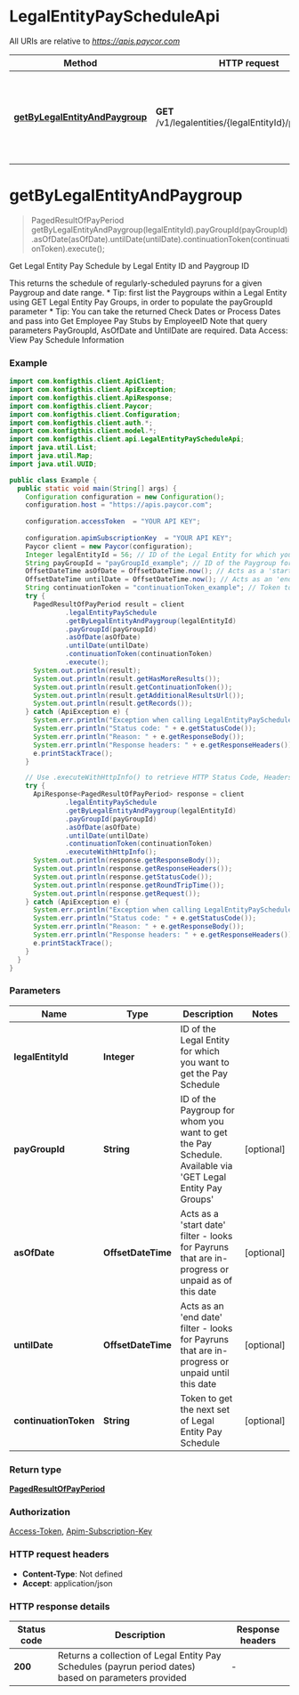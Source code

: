 # LegalEntityPayScheduleApi

All URIs are relative to *https://apis.paycor.com*

| Method | HTTP request | Description |
|------------- | ------------- | -------------|
| [**getByLegalEntityAndPaygroup**](LegalEntityPayScheduleApi.md#getByLegalEntityAndPaygroup) | **GET** /v1/legalentities/{legalEntityId}/payschedule | Get Legal Entity Pay Schedule by Legal Entity ID and Paygroup ID |


<a name="getByLegalEntityAndPaygroup"></a>
# **getByLegalEntityAndPaygroup**
> PagedResultOfPayPeriod getByLegalEntityAndPaygroup(legalEntityId).payGroupId(payGroupId).asOfDate(asOfDate).untilDate(untilDate).continuationToken(continuationToken).execute();

Get Legal Entity Pay Schedule by Legal Entity ID and Paygroup ID

This returns the schedule of regularly-scheduled payruns for a given Paygroup and date range.  * Tip: first list the Paygroups within a Legal Entity using GET Legal Entity Pay Groups, in order to populate the payGroupId parameter * Tip: You can take the returned Check Dates or Process Dates and pass into Get Employee Pay Stubs by EmployeeID  Note that query parameters PayGroupId, AsOfDate and UntilDate are required.  Data Access: View Pay Schedule Information

### Example
```java
import com.konfigthis.client.ApiClient;
import com.konfigthis.client.ApiException;
import com.konfigthis.client.ApiResponse;
import com.konfigthis.client.Paycor;
import com.konfigthis.client.Configuration;
import com.konfigthis.client.auth.*;
import com.konfigthis.client.model.*;
import com.konfigthis.client.api.LegalEntityPayScheduleApi;
import java.util.List;
import java.util.Map;
import java.util.UUID;

public class Example {
  public static void main(String[] args) {
    Configuration configuration = new Configuration();
    configuration.host = "https://apis.paycor.com";
    
    configuration.accessToken  = "YOUR API KEY";
    
    configuration.apimSubscriptionKey  = "YOUR API KEY";
    Paycor client = new Paycor(configuration);
    Integer legalEntityId = 56; // ID of the Legal Entity for which you want to get the Pay Schedule
    String payGroupId = "payGroupId_example"; // ID of the Paygroup for whom you want to get the Pay Schedule. Available via 'GET Legal Entity Pay Groups'
    OffsetDateTime asOfDate = OffsetDateTime.now(); // Acts as a 'start date' filter - looks for Payruns that are in-progress or unpaid as of this date
    OffsetDateTime untilDate = OffsetDateTime.now(); // Acts as an 'end date' filter - looks for Payruns that are in-progress or unpaid until this date
    String continuationToken = "continuationToken_example"; // Token to get the next set of Legal Entity Pay Schedule
    try {
      PagedResultOfPayPeriod result = client
              .legalEntityPaySchedule
              .getByLegalEntityAndPaygroup(legalEntityId)
              .payGroupId(payGroupId)
              .asOfDate(asOfDate)
              .untilDate(untilDate)
              .continuationToken(continuationToken)
              .execute();
      System.out.println(result);
      System.out.println(result.getHasMoreResults());
      System.out.println(result.getContinuationToken());
      System.out.println(result.getAdditionalResultsUrl());
      System.out.println(result.getRecords());
    } catch (ApiException e) {
      System.err.println("Exception when calling LegalEntityPayScheduleApi#getByLegalEntityAndPaygroup");
      System.err.println("Status code: " + e.getStatusCode());
      System.err.println("Reason: " + e.getResponseBody());
      System.err.println("Response headers: " + e.getResponseHeaders());
      e.printStackTrace();
    }

    // Use .executeWithHttpInfo() to retrieve HTTP Status Code, Headers and Request
    try {
      ApiResponse<PagedResultOfPayPeriod> response = client
              .legalEntityPaySchedule
              .getByLegalEntityAndPaygroup(legalEntityId)
              .payGroupId(payGroupId)
              .asOfDate(asOfDate)
              .untilDate(untilDate)
              .continuationToken(continuationToken)
              .executeWithHttpInfo();
      System.out.println(response.getResponseBody());
      System.out.println(response.getResponseHeaders());
      System.out.println(response.getStatusCode());
      System.out.println(response.getRoundTripTime());
      System.out.println(response.getRequest());
    } catch (ApiException e) {
      System.err.println("Exception when calling LegalEntityPayScheduleApi#getByLegalEntityAndPaygroup");
      System.err.println("Status code: " + e.getStatusCode());
      System.err.println("Reason: " + e.getResponseBody());
      System.err.println("Response headers: " + e.getResponseHeaders());
      e.printStackTrace();
    }
  }
}

```

### Parameters

| Name | Type | Description  | Notes |
|------------- | ------------- | ------------- | -------------|
| **legalEntityId** | **Integer**| ID of the Legal Entity for which you want to get the Pay Schedule | |
| **payGroupId** | **String**| ID of the Paygroup for whom you want to get the Pay Schedule. Available via &#39;GET Legal Entity Pay Groups&#39; | [optional] |
| **asOfDate** | **OffsetDateTime**| Acts as a &#39;start date&#39; filter - looks for Payruns that are in-progress or unpaid as of this date | [optional] |
| **untilDate** | **OffsetDateTime**| Acts as an &#39;end date&#39; filter - looks for Payruns that are in-progress or unpaid until this date | [optional] |
| **continuationToken** | **String**| Token to get the next set of Legal Entity Pay Schedule | [optional] |

### Return type

[**PagedResultOfPayPeriod**](PagedResultOfPayPeriod.md)

### Authorization

[Access-Token](../README.md#Access-Token), [Apim-Subscription-Key](../README.md#Apim-Subscription-Key)

### HTTP request headers

 - **Content-Type**: Not defined
 - **Accept**: application/json

### HTTP response details
| Status code | Description | Response headers |
|-------------|-------------|------------------|
| **200** | Returns a collection of Legal Entity Pay Schedules (payrun period dates) based on parameters provided |  -  |

